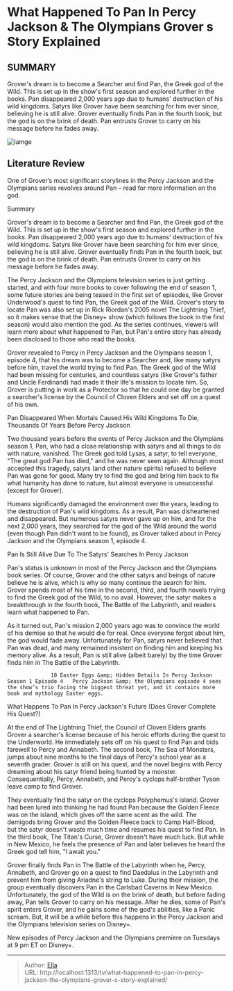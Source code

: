 # What Happened To Pan In Percy Jackson &amp; The Olympians Grover s Story Explained


## SUMMARY 



  Grover&#39;s dream is to become a Searcher and find Pan, the Greek god of the Wild. This is set up in the show&#39;s first season and explored further in the books.   Pan disappeared 2,000 years ago due to humans&#39; destruction of his wild kingdoms. Satyrs like Grover have been searching for him ever since, believing he is still alive.   Grover eventually finds Pan in the fourth book, but the god is on the brink of death. Pan entrusts Grover to carry on his message before he fades away.  

![iamge](https://static1.srcdn.com/wordpress/wp-content/uploads/2024/01/whathappenedtopan_grover_percyjackson.jpg)

## Literature Review
One of Grover’s most significant storylines in the Percy Jackson and the Olympians series revolves around Pan – read for more information on the god.





Summary

  Grover&#39;s dream is to become a Searcher and find Pan, the Greek god of the Wild. This is set up in the show&#39;s first season and explored further in the books.   Pan disappeared 2,000 years ago due to humans&#39; destruction of his wild kingdoms. Satyrs like Grover have been searching for him ever since, believing he is still alive.   Grover eventually finds Pan in the fourth book, but the god is on the brink of death. Pan entrusts Grover to carry on his message before he fades away.  







The Percy Jackson and the Olympians television series is just getting started, and with four more books to cover following the end of season 1, some future stories are being teased in the first set of episodes, like Grover Underwood&#39;s quest to find Pan, the Greek god of the Wild. Grover&#39;s story to locate Pan was also set up in Rick Riordan&#39;s 2005 novel The Lightning Thief, so it makes sense that the Disney&#43; show (which follows the book in the first season) would also mention the god. As the series continues, viewers will learn more about what happened to Pan, but Pan&#39;s entire story has already been disclosed to those who read the books.

Grover revealed to Percy in Percy Jackson and the Olympians season 1, episode 4, that his dream was to become a Searcher and, like many satyrs before him, travel the world trying to find Pan. The Greek god of the Wild had been missing for centuries, and countless satyrs (like Grover&#39;s father and Uncle Ferdinand) had made it their life&#39;s mission to locate him. So, Grover is putting in work as a Protector so that he could one day be granted a searcher&#39;s license by the Council of Cloven Elders and set off on a quest of his own.





 Pan Disappeared When Mortals Caused His Wild Kingdoms To Die, Thousands Of Years Before Percy Jackson 
         

Two thousand years before the events of Percy Jackson and the Olympians season 1, Pan, who had a close relationship with satyrs and all things to do with nature, vanished. The Greek god told Lysas, a satyr, to tell everyone, &#34;The great god Pan has died,&#34; and he was never seen again. Although most accepted this tragedy, satyrs (and other nature spirits) refused to believe Pan was gone for good. Many try to find the god and bring him back to fix what humanity has done to nature, but almost everyone is unsuccessful (except for Grover).

Humans significantly damaged the environment over the years, leading to the destruction of Pan&#39;s wild kingdoms. As a result, Pan was disheartened and disappeared. But numerous satyrs never gave up on him, and for the next 2,000 years, they searched for the god of the Wild around the world (even though Pan didn&#39;t want to be found), as Grover talked about in Percy Jackson and the Olympians season 1, episode 4.






 Pan Is Still Alive Due To The Satyrs&#39; Searches In Percy Jackson 
          

Pan&#39;s status is unknown in most of the Percy Jackson and the Olympians book series. Of course, Grover and the other satyrs and beings of nature believe he is alive, which is why so many continue the search for him. Grover spends most of his time in the second, third, and fourth novels trying to find the Greek god of the Wild, to no avail. However, the satyr makes a breakthrough in the fourth book, The Battle of the Labyrinth, and readers learn what happened to Pan.

As it turned out, Pan&#39;s mission 2,000 years ago was to convince the world of his demise so that he would die for real. Once everyone forgot about him, the god would fade away. Unfortunately for Pan, satyrs never believed that Pan was dead, and many remained insistent on finding him and keeping his memory alive. As a result, Pan is still alive (albeit barely) by the time Grover finds him in The Battle of the Labyrinth.




                  10 Easter Eggs &amp; Hidden Details In Percy Jackson Season 1 Episode 4   Percy Jackson &amp; the Olympians episode 4 sees the show’s trio facing the biggest threat yet, and it contains more book and mythology Easter eggs.    



 What Happens To Pan In Percy Jackson&#39;s Future (Does Grover Complete His Quest?) 
          

At the end of The Lightning Thief, the Council of Cloven Elders grants Grover a searcher&#39;s license because of his heroic efforts during the quest to the Underworld. He immediately sets off on his quest to find Pan and bids farewell to Percy and Annabeth. The second book, The Sea of Monsters, jumps about nine months to the final days of Percy&#39;s school year as a seventh grader. Grover is still on his quest, and the novel begins with Percy dreaming about his satyr friend being hunted by a monster. Consequentially, Percy, Annabeth, and Percy&#39;s cyclops half-brother Tyson leave camp to find Grover.




They eventually find the satyr on the cyclops Polyphemus&#39;s island. Grover had been lured into thinking he had found Pan because the Golden Fleece was on the island, which gives off the same scent as the wild. The demigods bring Grover and the Golden Fleece back to Camp Half-Blood, but the satyr doesn&#39;t waste much time and resumes his quest to find Pan. In the third book, The Titan&#39;s Curse, Grover doesn&#39;t have much luck. But while in New Mexico, he feels the presence of Pan and later believes he heard the Greek god tell him, &#34;I await you.&#34;

Grover finally finds Pan in The Battle of the Labyrinth when he, Percy, Annabeth, and Grover go on a quest to find Daedalus in the Labyrinth and prevent him from giving Ariadne&#39;s string to Luke. During their mission, the group eventually discovers Pan in the Carlsbad Caverns in New Mexico. Unfortunately, the god of the Wild is on the brink of death, but before fading away, Pan tells Grover to carry on his message. After he dies, some of Pan&#39;s spirit enters Grover, and he gains some of the god&#39;s abilities, like a Panic scream. But, it will be a while before this happens in the Percy Jackson and the Olympians television series on Disney&#43;.






New episodes of Percy Jackson and the Olympians premiere on Tuesdays at 9 pm ET on Disney&#43;.





---

> Author: [Ella](https://instagram.hk.cn/)  
> URL: http://localhost:1313/tv/what-happened-to-pan-in-percy-jackson-the-olympians-grover-s-story-explained/  

